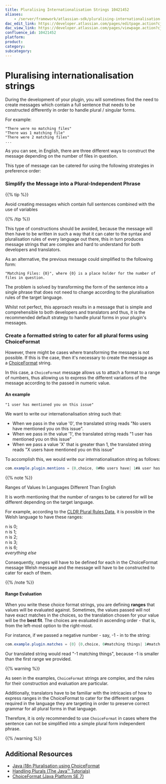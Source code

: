 ```yaml
---
title: Pluralising Internationalisation Strings 10421452
aliases:
    - /server/framework/atlassian-sdk/pluralising-internationalisation-strings-10421452.html
dac_edit_link: https://developer.atlassian.com/pages/editpage.action?cjm=wozere&pageId=10421452
dac_view_link: https://developer.atlassian.com/pages/viewpage.action?cjm=wozere&pageId=10421452
confluence_id: 10421452
platform:
product:
category:
subcategory:
---
```

# Pluralising internationalisation strings

During the development of your plugin, you will sometimes find the need to create messages which contain a full sentence that needs to be constructed differently in order to handle plural / singular forms.

For example:

``` text
"There were no matching files"
"There was 1 matching file"
"There were 2 matching files"
... 
```

As you can see, in English, there are three different ways to construct the message depending on the number of files in question.

This type of message can be catered for using the following strategies in preference order:

### Simplify the Message into a Plural-Independent Phrase

{{% tip %}}

Avoid creating messages which contain full sentences combined with the use of variables

{{% /tip %}}

This type of constructions should be avoided, because the message will then have to be written in such a way that it can cater to the syntax and pluralisation rules of every language out there, this in turn produces message strings that are complex and hard to understand for both developers and translators.

As an alternative, the previous message could simplified to the following form:

``` text
"Matching Files: {0}", where {0} is a place holder for the number of files in question.
```

The problem is solved by transforming the form of the sentence into a single phrase that does not need to change according to the pluralisation rules of the target language.

Whilst not perfect, this approach results in a message that is simple and comprehensible to both developers and translators and thus, it is the recommended default strategy to handle plural forms in your plugin's messages.

### Create a formatted string to cater for all plural forms using ChoiceFormat

However, there might be cases where transforming the message is not possible. If this is the case, then it's necessary to create the message as a <a href="http://docs.oracle.com/javase/7/docs/api/java/text/ChoiceFormat.html" class="external-link">ChoiceFormat</a> string.

In this case, a `ChoiceFormat` message allows us to attach a format to a range of numbers, thus allowing us to express the different variations of the message according to the passed in numeric value.

#### An example

``` text
"1 user has mentioned you on this issue"
```

We want to write our internationalisation string such that:

-   When we pass in the value '0', the translated string reads "No users have mentioned you on this issue".
-   When we pass in the value '1', the translated string reads "1 user has mentioned you on this issue"
-   When we pass a value 'X' that is greater than 1, the translated string reads "X users have mentioned you on this issue"

To accomplish this, we would write our internationalisation string as follows:

``` java
com.example.plugin.mentions = {0,choice, 0#No users have| 1#A user has| 1<{0,number} users have} mentioned you on this issue.
```

{{% note %}}

Ranges of Values In Languages Different Than English

It is worth mentioning that the number of ranges to be catered for will be different depending on the target language.

For example, according to the <a href="http://www.unicode.org/cldr/charts/supplemental/language_plural_rules.html#cy" class="external-link">CLDR Plural Rules Data</a>, it is possible in the Welsh language to have these ranges:

n is 0;  
n is 1;  
n is 2;  
n is 3;  
n is 6;  
*everything else*

Consequently, ranges will have to be defined for each in the ChoiceFormat message Welsh message and the message will have to be constructed to cater for each of them.

{{% /note %}}

#### Range Evaluation

When you write these choice format strings, you are defining **ranges** that values will be evaluated against. Sometimes, the values passed will not have exact matches in the choices, so the translation chosen for your value will be the **best fit**. The choices are evaluated in ascending order - that is, from the left-most option to the right-most.

For instance, if we passed a negative number - say, -1 - in to the string:

``` java
com.example.plugin.matches = {0} {0,choice, 0#matching things| 1#match| 1<matches}
```

Our translated string would read "-1 matching things", because -1 is smaller than the first range we provided.

{{% warning %}}

As seen in the examples, `ChoiceFormat` strings are complex, and the rules for their construction and evaluation are particular.

Additionally, translators have to be familiar with the intricacies of how to express ranges in the ChoiceFormat to cater for the different ranges required in the language they are targeting in order to preserve correct grammar for all plural forms in that language.

Therefore, it is only recommended to use `ChoiceFormat` in cases where the sentence can not be simplified into a simple plural form independent phrase.

{{% /warning %}}

## Additional Resources

-   <a href="http://stuartgunter.wordpress.com/2011/08/09/java-i18n-pluralisation-using-choiceformat/" class="external-link">Java i18n Pluralisation using ChoiceFormat</a>
-   <a href="http://docs.oracle.com/javase/tutorial/i18n/format/choiceFormat.html" class="external-link">Handling Plurals (The Java™ Tutorials)</a>
-   <a href="http://docs.oracle.com/javase/7/docs/api/java/text/ChoiceFormat.html" class="external-link">ChoiceFormat (Java Platform SE 7)</a>

























